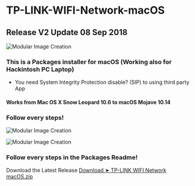 # TP-LINK-WIFI-Network-macOS


## Release V2 Update 08 Sep 2018 


![Modular Image Creation](https://i62.servimg.com/u/f62/18/50/18/69/18020110.png)

### This is a Packages installer for macOS (Working also for Hackintosh PC Laptop)
- You need System Integrity Protection disable? (SIP) to using third party App

#### Works from Mac OS X Snow Leopard 10.6 to macOS Mojave 10.14

### Follow every steps!


![Modular Image Creation](https://i25.servimg.com/u/f25/18/50/18/69/captu156.png)

![Modular Image Creation](https://i25.servimg.com/u/f25/18/50/18/69/captu155.png)

### Follow every steps in the Packages Readme!

Download the Latest Release [Download ➤ TP-LINK WIFI Network macOS.zip](https://github.com/chris1111/TP-LINK-WIFI-Network-macOS/releases/tag/V2)
